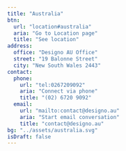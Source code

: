 ```yaml
---
title: "Australia"
btn:
  url: "location#australia"
  aria: "Go to Location page"
  title: "See location"
address:
  office: "Designo AU Office"
  street: "19 Balonne Street"
  city: "New South Wales 2443"
contact:
  phone:
    url: "tel:0267209092"
    aria: "Connect via phone"
    title: "(02) 6720 9092"
  email:
    url: "mailto:contact@designo.au"
    aria: "Start email conversation"
    title: "contact@designo.au"
bg: "../assets/australia.svg"
isDraft: false
---
```

